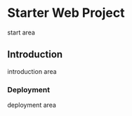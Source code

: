 # Starter Web Project

start area

## Introduction

introduction area

### Deployment

deployment area

